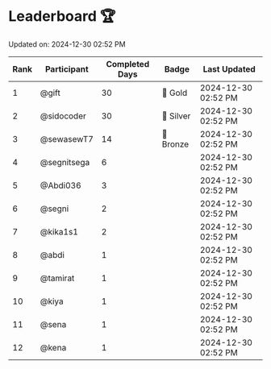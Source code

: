 # Leaderboard 🏆

Updated on: 2024-12-30 02:52 PM

| Rank | Participant       | Completed Days | Badge      | Last Updated         |
|------|-------------------|----------------|------------|----------------------|
| 1    | @gift             | 30             | 🏅 Gold     | 2024-12-30 02:52 PM |
| 2    | @sidocoder        | 30             | 🥈 Silver   | 2024-12-30 02:52 PM |
| 3    | @sewasewT7        | 14             | 🥉 Bronze   | 2024-12-30 02:52 PM |
| 4    | @segnitsega       | 6              |            | 2024-12-30 02:52 PM |
| 5    | @Abdi036          | 3              |            | 2024-12-30 02:52 PM |
| 6    | @segni            | 2              |            | 2024-12-30 02:52 PM |
| 7    | @kika1s1          | 2              |            | 2024-12-30 02:52 PM |
| 8    | @abdi             | 1              |            | 2024-12-30 02:52 PM |
| 9    | @tamirat          | 1              |            | 2024-12-30 02:52 PM |
| 10   | @kiya             | 1              |            | 2024-12-30 02:52 PM |
| 11   | @sena             | 1              |            | 2024-12-30 02:52 PM |
| 12   | @kena             | 1              |            | 2024-12-30 02:52 PM |
